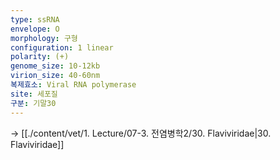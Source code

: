 ```yaml
---
type: ssRNA
envelope: O
morphology: 구형
configuration: 1 linear
polarity: (+)
genome_size: 10-12kb
virion_size: 40-60nm
복제효소: Viral RNA polymerase
site: 세포질
구분: 기말30
---
```

-> [[./content/vet/1. Lecture/07-3. 전염병학2/30. Flaviviridae|30. Flaviviridae]]